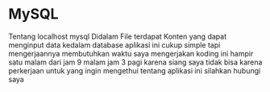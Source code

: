 # MySQL
Tentang localhost mysql
Didalam File terdapat Konten yang dapat menginput data kedalam database
aplikasi ini cukup simple tapi mengerjaannya membutuhkan waktu saya mengerjakan koding ini hampir satu malam dari jam 9 malam jam 3 pagi karena siang saya tidak bisa karena perkerjaan
untuk yang ingin mengethui tentang aplikasi ini silahkan hubungi saya 
